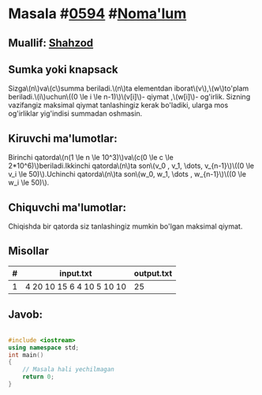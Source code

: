 
<h1>Masala #<a href="https://robocontest.uz/tasks/0594">0594</a> #<a href="https://robocontest.uz/tasks?category=1">Noma'lum</a></h1>
<h2> Muallif: <a href="https://robocontest.uz/profile/shahzod1207">Shahzod</a></h2>
<h2>Sumka yoki knapsack</h2>
<p>Sizga\(n\)va\(c\)summa beriladi.\(n\)ta elementdan iborat\(v\),\(w\)to'plam beriladi.\(i\)uchun\((0 \le i \le n-1)\)\(v[i]\)- qiymat ,\(w[i]\)- og'irlik. Sizning vazifangiz maksimal qiymat tanlashingiz kerak bo'ladiki, ularga mos og'irliklar yig'indisi summadan oshmasin.</p>
<h2>Kiruvchi ma'lumotlar:</h2>
<p>Birinchi qatorda\(n(1 \le n \le 10^3)\)va\(c(0 \le c \le 2*10^6)\)beriladi.Ikkinchi qatorda\(n\)ta son\(v_0 , v_1, \dots, v_{n-1}\)\((0 \le v_i \le 50)\).Uchinchi qatorda\(n\)ta son\(w_0, w_1, \dots , w_{n-1}\)\((0 \le w_i \le 50)\).</p>
<h2>Chiquvchi ma'lumotlar:</h2>
<p>Chiqishda bir qatorda siz tanlashingiz mumkin bo'lgan maksimal qiymat.</p>
<h2>Misollar</h2>
<table>
    <thead>
        <tr>
            <th>#</th>
            <th>input.txt</th>
            <th>output.txt</th>
        </tr>
    </thead>
    <tbody>
            <tr>
                <td>1</td>
                <td>4 20
10 15 6 4
10 5 10 10</td>
                <td>25</td>
            </tr>
    </tbody>
    </table>
    
<h2>Javob:</h2>

######
```cpp
#include <iostream>
using namespace std;
int main()
{
    // Masala hali yechilmagan
    return 0;
}
```
